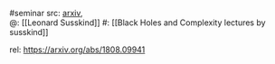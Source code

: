 #seminar 
src: [arxiv](https://arxiv.org/abs/1810.11563),  
@: [[Leonard Susskind]]
#: [[Black Holes and Complexity lectures by susskind]]

rel: https://arxiv.org/abs/1808.09941